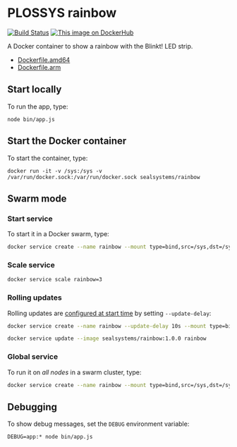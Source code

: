 # PLOSSYS rainbow

[![Build Status](https://travis-ci.org/sealsystems/rainbow.svg?branch=master)](https://travis-ci.org/sealsystems/rainbow)
[![This image on DockerHub](https://img.shields.io/docker/pulls/sealsystems/rainbow.svg)](https://hub.docker.com/r/sealsystems/rainbow/)

A Docker container to show a rainbow with the Blinkt! LED strip.

- [Dockerfile.amd64](https://github.com/sealsystems/rainbow/blob/master/Dockerfile.amd64)
- [Dockerfile.arm](https://github.com/sealsystems/rainbow/blob/master/Dockerfile.arm)

## Start locally

To run the app, type:

```
node bin/app.js
```

## Start the Docker container

To start the container, type:

```
docker run -it -v /sys:/sys -v /var/run/docker.sock:/var/run/docker.sock sealsystems/rainbow
```

## Swarm mode

### Start service

To start it in a Docker swarm, type:

```bash
docker service create --name rainbow --mount type=bind,src=/sys,dst=/sys  sealsystems/rainbow:1.0.0
```

### Scale service

```bash
docker service scale rainbow=3
```

### Rolling updates

Rolling updates are [configured at start time](https://docs.docker.com/engine/swarm/swarm-tutorial/rolling-update/) by setting `--update-delay`:

```bash
docker service create --name rainbow --update-delay 10s --mount type=bind,src=/sys,dst=/sys sealsystems/rainbow:0.2.0
```

```bash
docker service update --image sealsystems/rainbow:1.0.0 rainbow
```

### Global service

To run it on *all nodes* in a swarm cluster, type:

```bash
docker service create --name rainbow --mount type=bind,src=/sys,dst=/sys --mode global sealsystems/rainbow:1.0.0
```

## Debugging

To show debug messages, set the `DEBUG` environment variable:

```
DEBUG=app:* node bin/app.js
```
